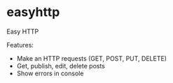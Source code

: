 # easyhttp

Easy HTTP

Features:
- Make an HTTP requests (GET, POST, PUT, DELETE)
- Get, publish, edit, delete posts
- Show errors in console
